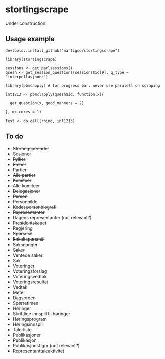 # stortingscrape

Under construction!

## Usage example

```
devtools::install_github("martigso/stortingscrape")

library(stortingscrape)

sessions <- get_parlsessions()
qsesh <- get_session_questions(sessions$id[9], q_type = "interpellasjoner")

library(pbmcapply) # for progress bar. never use paralell on scraping

int1213 <- pbmclapply(qsesh$id, function(x){

  get_question(x, good_manners = 2)

}, mc.cores = 1)

test <- do.call(rbind, int1213)
```

## To do

- ~~Stortingsperioder~~
- ~~Sesjoner~~
- ~~Fylker~~
- ~~Emner~~
- ~~Partier~~
- ~~Alle partier~~
- ~~Komiteer~~
- ~~Alle komiteer~~
- ~~Delegasjoner~~
- ~~Person~~
- ~~Personbilde~~
- ~~Kodet personbiografi~~
- ~~Representanter~~
- Dagens representanter (not relevant?)
- ~~Presidentskapet~~
- Regjering
- ~~Spørsmål~~
- ~~Enkeltspørsmål~~
- ~~Saksganger~~
- ~~Saker~~
- Ventede saker
- Sak
- Voteringer
- Voteringsforslag
- Voteringsvedtak
- Voteringsresultat
- Vedtak
- Møter
- Dagsorden
- Spørretimen
- Høringer
- Skriftlige innspill til høringer
- Høringsprogram
- Høringsinnspill
- Talerliste
- Publikasjoner
- Publikasjon
- Publikasjonsfigur (not relevant?)
- Representanttaleaktivitet

